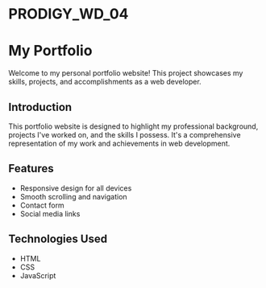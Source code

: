 # PRODIGY_WD_04

# My Portfolio

Welcome to my personal portfolio website! This project showcases my skills, projects, and accomplishments as a web developer.

## Introduction

This portfolio website is designed to highlight my professional background, projects I've worked on, and the skills I possess. It's a comprehensive representation of my work and achievements in web development.

## Features

- Responsive design for all devices
- Smooth scrolling and navigation
- Contact form
- Social media links

## Technologies Used

- HTML
- CSS
- JavaScript
